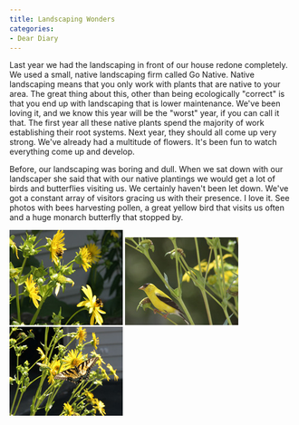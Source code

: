 ```yaml
---
title: Landscaping Wonders
categories:
- Dear Diary
---
```


Last year we had the landscaping in front of our house redone completely. We used a small, native landscaping firm called Go Native. Native landscaping means that you only work with plants that are native to your area. The great thing about this, other than being ecologically "correct" is that you end up with landscaping that is lower maintenance. We've been loving it, and we know this year will be the "worst" year, if you can call it that. The first year all these native plants spend the majority of work establishing their root systems. Next year, they should all come up very strong. We've already had a multitude of flowers. It's been fun to watch everything come up and develop.

Before, our landscaping was boring and dull. When we sat down with our landscaper she said that with our native plantings we would get a lot of birds and butterflies visiting us. We certainly haven't been let down. We've got a constant array of visitors gracing us with their presence. I love it. See photos with bees harvesting pollen, a great yellow bird that visits us often and a huge monarch butterfly that stopped by.

![](/assets/posts/2005/o_garden-bees.jpg) ![](/assets/posts/2005/o_garden-bird.jpg) ![](/assets/posts/2005/o_garden-butterfly.jpg)
